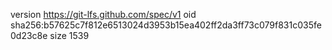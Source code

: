 version https://git-lfs.github.com/spec/v1
oid sha256:b57625c7f812e6513024d3953b15ea402ff2da3ff73c079f831c035fe0d23c8e
size 1539
